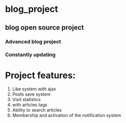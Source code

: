 # blog_project
## blog open source project
### Advanced blog project
### Constantly updating
# Project features:
1) Like system with ajax
2) Posts save system
3) Visit statistics
4) with articles tags
5) Ability to search articles
6) Membership and activation of the notification system
